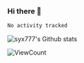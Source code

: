 ### Hi there 👋

<!--
**syx777/syx777** is a ✨ _special_ ✨ repository because its `README.md` (this file) appears on your GitHub profile.

Here are some ideas to get you started:

- 🔭 I’m currently working on ...
- 🌱 I’m currently learning ...
- 👯 I’m looking to collaborate on ...
- 🤔 I’m looking for help with ...
- 💬 Ask me about ...
- 📫 How to reach me: ...
- 😄 Pronouns: ...
- ⚡ Fun fact: ...
-->
<!--START_SECTION:waka-->

```txt
No activity tracked
```

<!--END_SECTION:waka-->

![syx777's Github stats](https://github-readme-stats.vercel.app/api?username=syx777&show_icons=true)

![ViewCount](https://views.whatilearened.today/views/github/syx777/syx777.svg?cache=remove)

